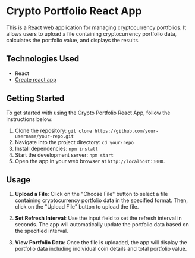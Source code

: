 # Crypto Portfolio React App

This is a React web application for managing cryptocurrency portfolios. It allows users to upload a file containing cryptocurrency portfolio data, calculates the portfolio value, and displays the results.

## Technologies Used

- React
- [Create react app](https://create-react-app.dev/)

## Getting Started

To get started with using the Crypto Portfolio React App, follow the instructions below:

1. Clone the repository: `git clone https://github.com/your-username/your-repo.git`
2. Navigate into the project directory: `cd your-repo`
3. Install dependencies: `npm install`
4. Start the development server: `npm start`
5. Open the app in your web browser at `http://localhost:3000`.

## Usage

1. **Upload a File**: Click on the "Choose File" button to select a file containing cryptocurrency portfolio data in the specified format. Then, click on the "Upload File" button to upload the file.
   
2. **Set Refresh Interval**: Use the input field to set the refresh interval in seconds. The app will automatically update the portfolio data based on the specified interval.

3. **View Portfolio Data**: Once the file is uploaded, the app will display the portfolio data including individual coin details and total portfolio value.
